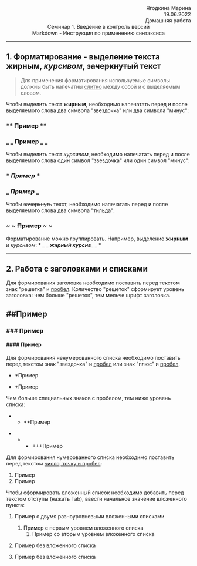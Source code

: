 <div style="text-align: right"> Ягодкина Марина </div>

<div style="text-align: right"> 19.06.2022 </div>

<div style="text-align: right"> Домашняя работа </div>

<div style="text-align: center"> Семинар 1. Введение в контроль версий </div>

<div style="text-align: center"> Markdown - Инструкция по применению синтаксиса </div>

---

## 1. Форматирование - выделение текста **жирным**, *курсивом*, ~~зачеркнутый~~ текст

> Для применения форматирования используемые символы должны быть напечатны <u>слитно</u> между собой и с выделяемым словом.

Чтобы выделить текст **жирным**, необходимо напечатать перед и после выделяемого слова два символа "звездочка" или два символа "минус":
### ** **Пример** **

### _ _ __Пример__ _ _

Чтобы выделить текст *курсивом*, необходимо напечатать перед и после выделяемого слова один символ "звездочка" или один символ "минус":
### * *Пример* *

### _ _Пример_ _

Чтобы ~~зачеркнуть~~ текст, необходимо напечатать перед и после выделяемого слова два символа "тильда":
### ~ ~ ~~Пример~~ ~ ~

Форматирование можно группировать. Например, выделение __жирным__ и _курсивом_: * _ _ *__жирный курсив__*_ _ * 

---
## 2. Работа с заголовками и списками
Для формирования заголовка необходимо поставить перед текстом знак "решетка" и <u>пробел</u>. Количество "решеток" сформирует уровень заголовка: чем больше "решеток", тем мельче шрифт заголовка.
## ##Пример
### ### Пример
#### #### Пример

Для формирования ненумерованного списка необходимо поставить перед текстом знак "звездочка" и <u>пробел</u> или знак "плюс" и <u>пробел</u>.
* *Пример
+ +Пример

Чем больше специальных знаков с пробелом, тем ниже уровень списка:
* * **Пример
+ + + +++Пример

Для формирования нумерованного списка необходимо поставить перед текстом <u>число, точку и пробел</u>:
1. Пример
2. Пример

Чтобы сформировать вложенный список необходимо добавить перед текстом отступы (нажать Tab), ввести начальное значение вложенного пункта:
1. Пример с двумя разноуровневыми вложенными списками

    1. Пример с первым уровнем вложенного списка
        1. Пример со вторым уровнем вложенного списка
2. Пример без вложенного списка
3. Пример без вложенного списка
